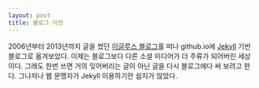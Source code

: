 ```yaml
---
layout: post
title: 블로그 이전
---
```


2006년부터 2013년까지 글을 썼던 [이글루스 블로그](http://minjang.egloos.com/)를 떠나 github.io에 [Jekyll](https://jekyllrb.com/) 기반 블로그로 옮겨보았다. 이제는 블로그보다 다른 소셜 미디어가 더 주류가 되어버린 세상이다. 그래도 한번 쓰면 거의 잊어버리는 글이 아닌 글을 다시 블로그에다 써 보려고 한다. 그나저나 웹 문맹자가 Jekyll 이용하기란 쉽지가 않았다.